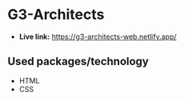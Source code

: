 ﻿# G3-Architects
 * **Live link:** https://g3-architects-web.netlify.app/
## Used packages/technology
* HTML
* CSS
